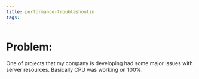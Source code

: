 ```yaml
---
title: performance-troubleshootin
tags:
---
```


# Problem:

One of projects that my company is developing had some major issues with server resources. Basically CPU was working on 100%.
